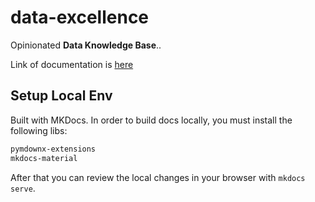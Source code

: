 # data-excellence

Opinionated **Data Knowledge Base**..

Link of documentation is [here](https://datakb.com)

## Setup Local Env

Built with MKDocs. In order to build docs locally, you must install the following libs:

```bash
pymdownx-extensions
mkdocs-material
```

After that you can review the local changes in your browser with ```mkdocs serve```.